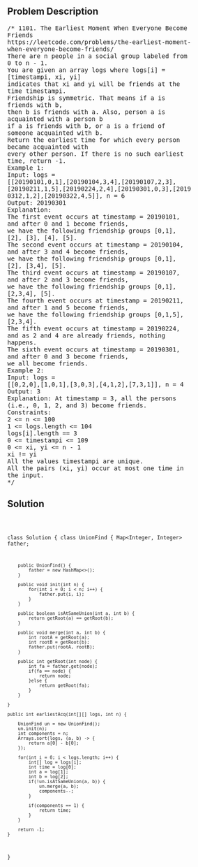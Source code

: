 <!--
<style>
  body { font-family: Arial, sans-serif; }
  .container { max-width: 100%; margin: 0 auto; padding: 10px; }
  .comment-block { max-width: 30%; background-color: #f9f9f9; padding: 10px; border-left: 5px solid #ccc; overflow-wrap: break-word; white-space: pre-wrap; }
  .code-block { background-color: #f4f4f4; padding: 10px; border: 1px solid #ddd; overflow-wrap: break-word; white-space: pre-wrap; }
</style>
-->

<div class='container'>
<h2>Problem Description</h2>
<div class='comment-block'>
<pre>
/* 1101. The Earliest Moment When Everyone Become
Friends
https://leetcode.com/problems/the-earliest-moment-
when-everyone-become-friends/
There are n people in a social group labeled from
0 to n - 1.
You are given an array logs where logs[i] =
[timestampi, xi, yi]
indicates that xi and yi will be friends at the
time timestampi.
Friendship is symmetric. That means if a is
friends with b,
then b is friends with a. Also, person a is
acquainted with a person b
if a is friends with b, or a is a friend of
someone acquainted with b.
Return the earliest time for which every person
became acquainted with
every other person. If there is no such earliest
time, return -1.
Example 1:
Input: logs =
[[20190101,0,1],[20190104,3,4],[20190107,2,3],
[20190211,1,5],[20190224,2,4],[20190301,0,3],[2019
0312,1,2],[20190322,4,5]], n = 6
Output: 20190301
Explanation:
The first event occurs at timestamp = 20190101,
and after 0 and 1 become friends,
we have the following friendship groups [0,1],
[2], [3], [4], [5].
The second event occurs at timestamp = 20190104,
and after 3 and 4 become friends,
we have the following friendship groups [0,1],
[2], [3,4], [5].
The third event occurs at timestamp = 20190107,
and after 2 and 3 become friends,
we have the following friendship groups [0,1],
[2,3,4], [5].
The fourth event occurs at timestamp = 20190211,
and after 1 and 5 become friends,
we have the following friendship groups [0,1,5],
[2,3,4].
The fifth event occurs at timestamp = 20190224,
and as 2 and 4 are already friends, nothing
happens.
The sixth event occurs at timestamp = 20190301,
and after 0 and 3 become friends,
we all become friends.
Example 2:
Input: logs =
[[0,2,0],[1,0,1],[3,0,3],[4,1,2],[7,3,1]], n = 4
Output: 3
Explanation: At timestamp = 3, all the persons
(i.e., 0, 1, 2, and 3) become friends.
Constraints:
2 <= n <= 100
1 <= logs.length <= 104
logs[i].length == 3
0 <= timestampi <= 109
0 <= xi, yi <= n - 1
xi != yi
All the values timestampi are unique.
All the pairs (xi, yi) occur at most one time in
the input.
*/
</pre>
</div>

<h2>Solution</h2>
<div class='code-block'>
<pre><code class='language-java'>

class Solution {
    class UnionFind {
        Map<Integer, Integer> father;

        public UnionFind() {
            father = new HashMap<>();
        }

        public void init(int n) {
            for(int i = 0; i < n; i++) {
                father.put(i, i);
            }
        }

        public boolean isAtSameUnion(int a, int b) {
            return getRoot(a) == getRoot(b);
        }

        public void merge(int a, int b) {
            int rootA = getRoot(a);
            int rootB = getRoot(b);
            father.put(rootA, rootB);
        }

        public int getRoot(int node) {
            int fa = father.get(node);
            if(fa == node) {
                return node;
            }else {
                return getRoot(fa);
            }
        }

    }

    public int earliestAcq(int[][] logs, int n) {

        UnionFind un = new UnionFind();
        un.init(n);
        int components = n;
        Arrays.sort(logs, (a, b) -> {
            return a[0] - b[0];
        });

        for(int i = 0; i < logs.length; i++) {
            int[] log = logs[i];
            int time = log[0];
            int a = log[1];
            int b = log[2];
            if(!un.isAtSameUnion(a, b)) {
                un.merge(a, b);
                components--;
            }

            if(components == 1) {
                return time;
            }
        }

        return -1;
    }
}</code></pre>
</div>
</div>
